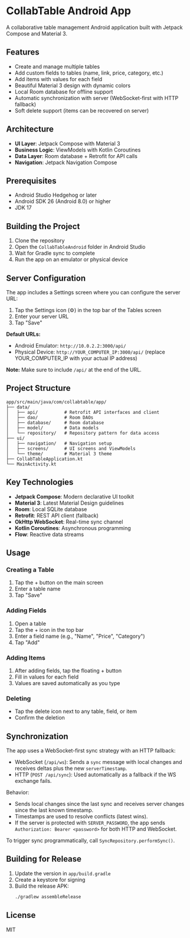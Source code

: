 # CollabTable Android App

A collaborative table management Android application built with Jetpack Compose and Material 3.

## Features

- Create and manage multiple tables
- Add custom fields to tables (name, link, price, category, etc.)
- Add items with values for each field
- Beautiful Material 3 design with dynamic colors
- Local Room database for offline support
- Automatic synchronization with server (WebSocket-first with HTTP fallback)
- Soft delete support (items can be recovered on server)

## Architecture

- **UI Layer**: Jetpack Compose with Material 3
- **Business Logic**: ViewModels with Kotlin Coroutines
- **Data Layer**: Room database + Retrofit for API calls
- **Navigation**: Jetpack Navigation Compose

## Prerequisites

- Android Studio Hedgehog or later
- Android SDK 26 (Android 8.0) or higher
- JDK 17

## Building the Project

1. Clone the repository
2. Open the `CollabTableAndroid` folder in Android Studio
3. Wait for Gradle sync to complete
4. Run the app on an emulator or physical device

## Server Configuration

The app includes a Settings screen where you can configure the server URL:

1. Tap the Settings icon (⚙️) in the top bar of the Tables screen
2. Enter your server URL
3. Tap "Save"

**Default URLs:**
- Android Emulator: `http://10.0.2.2:3000/api/`
- Physical Device: `http://YOUR_COMPUTER_IP:3000/api/` (replace YOUR_COMPUTER_IP with your actual IP address)

**Note:** Make sure to include `/api/` at the end of the URL.

## Project Structure

```
app/src/main/java/com/collabtable/app/
├── data/
│   ├── api/          # Retrofit API interfaces and client
│   ├── dao/          # Room DAOs
│   ├── database/     # Room database
│   ├── model/        # Data models
│   └── repository/   # Repository pattern for data access
├── ui/
│   ├── navigation/   # Navigation setup
│   ├── screens/      # UI screens and ViewModels
│   └── theme/        # Material 3 theme
├── CollabTableApplication.kt
└── MainActivity.kt
```

## Key Technologies

- **Jetpack Compose**: Modern declarative UI toolkit
- **Material 3**: Latest Material Design guidelines
- **Room**: Local SQLite database
- **Retrofit**: REST API client (fallback)
- **OkHttp WebSocket**: Real-time sync channel
- **Kotlin Coroutines**: Asynchronous programming
- **Flow**: Reactive data streams

## Usage

### Creating a Table
1. Tap the + button on the main screen
2. Enter a table name
3. Tap "Save"

### Adding Fields
1. Open a table
2. Tap the + icon in the top bar
3. Enter a field name (e.g., "Name", "Price", "Category")
4. Tap "Add"

### Adding Items
1. After adding fields, tap the floating + button
2. Fill in values for each field
3. Values are saved automatically as you type

### Deleting
- Tap the delete icon next to any table, field, or item
- Confirm the deletion

## Synchronization

The app uses a WebSocket-first sync strategy with an HTTP fallback:

- WebSocket (`/api/ws`): Sends a `sync` message with local changes and receives deltas plus the new `serverTimestamp`.
- HTTP (`POST /api/sync`): Used automatically as a fallback if the WS exchange fails.

Behavior:
- Sends local changes since the last sync and receives server changes since the last known timestamp.
- Timestamps are used to resolve conflicts (latest wins).
- If the server is protected with `SERVER_PASSWORD`, the app sends `Authorization: Bearer <password>` for both HTTP and WebSocket.

To trigger sync programmatically, call `SyncRepository.performSync()`.

## Building for Release

1. Update the version in `app/build.gradle`
2. Create a keystore for signing
3. Build the release APK:
   ```bash
   ./gradlew assembleRelease
   ```

## License

MIT
